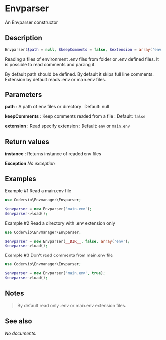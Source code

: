 # Envparser

An Envparser constructor

## Description

```php
Envparser($path = null, $keepComments = false, $extension = array('env', 'main.env'))
```

Reading a files of environment .env files from folder or .env defined files.
It is possible to read comments and parsing it.

By default path should be defined. By default it skips full line comments.
Extension by default reads .env or main.env files.

## Parameters

__path__
: A path of env files or directory
: Default: null

__keepComments__
: Keep comments readed from a file
: Default: `false`

__extension__
: Read specify extension
: Default: `env` or `main.env`

## Return values

__instance__
: Returns instance of readed env files

__Exception__
_No exception_

## Examples

Example #1 Read a main.env file
```php
use Codervio\Envmanager\Envparser;

$envparser = new Envparser('main.env');
$envparser->load();
```

Example #2 Read a directory with .env extension only
```php
use Codervio\Envmanager\Envparser;

$envparser = new Envparser(__DIR__, false, array('env');
$envparser->load();
```

Example #3 Don't read comments from main.env file
```php
use Codervio\Envmanager\Envparser;

$envparser = new Envparser('main.env', true);
$envparser->load();
```

## Notes

> By default read only .env or main.env extension files. 

## See also

_No documents._
